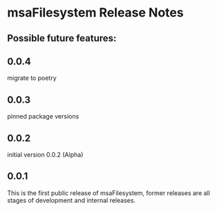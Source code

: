 # msaFilesystem Release Notes
## Possible future features:

## 0.0.4

migrate to poetry

## 0.0.3

pinned package versions

## 0.0.2 

initial version 0.0.2 (Alpha)

## 0.0.1

This is the first public release of msaFilesystem, former releases are all stages of development and internal releases.


